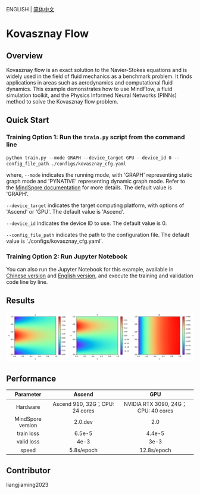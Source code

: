 ENGLISH | [简体中文](README_CN.md)

# Kovasznay Flow

## Overview

Kovasznay flow is an exact solution to the Navier-Stokes equations and is widely used in the field of fluid mechanics as a benchmark problem. It finds applications in areas such as aerodynamics and computational fluid dynamics. This example demonstrates how to use MindFlow, a fluid simulation toolkit, and the Physics Informed Neural Networks (PINNs) method to solve the Kovasznay flow problem.

## Quick Start

### Training Option 1: Run the `train.py` script from the command line

```shell
python train.py --mode GRAPH --device_target GPU --device_id 0 --config_file_path ./configs/kovasznay_cfg.yaml
```

where,
`--mode` indicates the running mode, with 'GRAPH' representing static graph mode and 'PYNATIVE' representing dynamic graph mode. Refer to the [MindSpore documentation](https://www.mindspore.cn/docs/zh-CN/r2.0.0-alpha/design/dynamic_graph_and_static_graph.html?highlight=pynative) for more details. The default value is 'GRAPH'.

`--device_target` indicates the target computing platform, with options of 'Ascend' or 'GPU'. The default value is 'Ascend'.

`--device_id` indicates the device ID to use. The default value is 0.

`--config_file_path` indicates the path to the configuration file. The default value is './configs/kovasznay_cfg.yaml'.

### Training Option 2: Run Jupyter Notebook

You can also run the Jupyter Notebook for this example, available in [Chinese version](./kovasznay_CN.ipynb) and [English version](./kovasznay.ipynb), and execute the training and validation code line by line.

## Results

![Kovasznay PINNs](images/result.png)

## Performance

|     Parameter     |             Ascend             |                 GPU                 |
| :---------------: | :----------------------------: | :---------------------------------: |
|     Hardware      | Ascend 910, 32G；CPU: 24 cores | NVIDIA RTX 3090, 24G；CPU: 40 cores |
| MindSpore version |            2.0.dev             |                 2.0                 |
|    train loss     |             6.5e-5             |               4.4e-5                |
|    valid loss     |              4e-3              |                3e-3                 |
|       speed       |           5.8s/epoch           |             12.8s/epoch             |

## Contributor

liangjiaming2023
